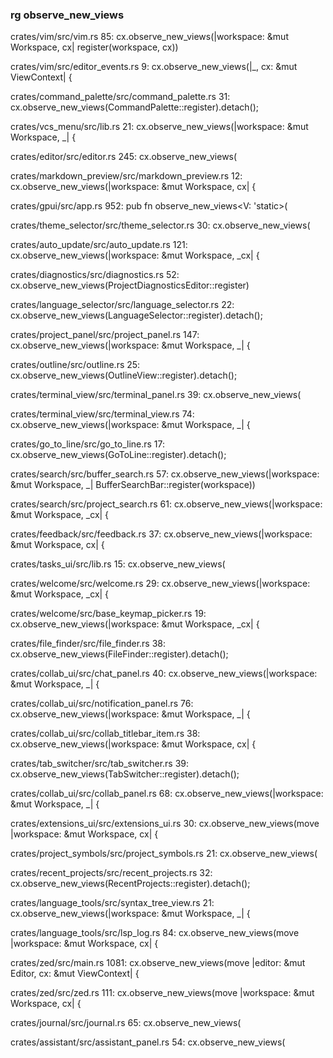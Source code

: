 ### rg observe_new_views

crates/vim/src/vim.rs
85:    cx.observe_new_views(|workspace: &mut Workspace, cx| register(workspace, cx))

crates/vim/src/editor_events.rs
9:    cx.observe_new_views(|_, cx: &mut ViewContext<Editor>| {

crates/command_palette/src/command_palette.rs
31:    cx.observe_new_views(CommandPalette::register).detach();

crates/vcs_menu/src/lib.rs
21:    cx.observe_new_views(|workspace: &mut Workspace, _| {

crates/editor/src/editor.rs
245:    cx.observe_new_views(

crates/markdown_preview/src/markdown_preview.rs
12:    cx.observe_new_views(|workspace: &mut Workspace, cx| {

crates/gpui/src/app.rs
952:    pub fn observe_new_views<V: 'static>(

crates/theme_selector/src/theme_selector.rs
30:    cx.observe_new_views(

crates/auto_update/src/auto_update.rs
121:    cx.observe_new_views(|workspace: &mut Workspace, _cx| {

crates/diagnostics/src/diagnostics.rs
52:    cx.observe_new_views(ProjectDiagnosticsEditor::register)

crates/language_selector/src/language_selector.rs
22:    cx.observe_new_views(LanguageSelector::register).detach();

crates/project_panel/src/project_panel.rs
147:    cx.observe_new_views(|workspace: &mut Workspace, _| {

crates/outline/src/outline.rs
25:    cx.observe_new_views(OutlineView::register).detach();

crates/terminal_view/src/terminal_panel.rs
39:    cx.observe_new_views(

crates/terminal_view/src/terminal_view.rs
74:    cx.observe_new_views(|workspace: &mut Workspace, _| {

crates/go_to_line/src/go_to_line.rs
17:    cx.observe_new_views(GoToLine::register).detach();

crates/search/src/buffer_search.rs
57:    cx.observe_new_views(|workspace: &mut Workspace, _| BufferSearchBar::register(workspace))

crates/search/src/project_search.rs
61:    cx.observe_new_views(|workspace: &mut Workspace, _cx| {

crates/feedback/src/feedback.rs
37:    cx.observe_new_views(|workspace: &mut Workspace, cx| {

crates/tasks_ui/src/lib.rs
15:    cx.observe_new_views(

crates/welcome/src/welcome.rs
29:    cx.observe_new_views(|workspace: &mut Workspace, _cx| {

crates/welcome/src/base_keymap_picker.rs
19:    cx.observe_new_views(|workspace: &mut Workspace, _cx| {

crates/file_finder/src/file_finder.rs
38:    cx.observe_new_views(FileFinder::register).detach();

crates/collab_ui/src/chat_panel.rs
40:    cx.observe_new_views(|workspace: &mut Workspace, _| {

crates/collab_ui/src/notification_panel.rs
76:    cx.observe_new_views(|workspace: &mut Workspace, _| {

crates/collab_ui/src/collab_titlebar_item.rs
38:    cx.observe_new_views(|workspace: &mut Workspace, cx| {

  crates/tab_switcher/src/tab_switcher.rs
  39:    cx.observe_new_views(TabSwitcher::register).detach();

  crates/collab_ui/src/collab_panel.rs
  68:    cx.observe_new_views(|workspace: &mut Workspace, _| {

  crates/extensions_ui/src/extensions_ui.rs
  30:    cx.observe_new_views(move |workspace: &mut Workspace, cx| {

  crates/project_symbols/src/project_symbols.rs
  21:    cx.observe_new_views(

  crates/recent_projects/src/recent_projects.rs
  32:    cx.observe_new_views(RecentProjects::register).detach();

  crates/language_tools/src/syntax_tree_view.rs
  21:    cx.observe_new_views(|workspace: &mut Workspace, _| {

  crates/language_tools/src/lsp_log.rs
  84:    cx.observe_new_views(move |workspace: &mut Workspace, cx| {

  crates/zed/src/main.rs
  1081:        cx.observe_new_views(move |editor: &mut Editor, cx: &mut ViewContext<Editor>| {

  crates/zed/src/zed.rs
  111:    cx.observe_new_views(move |workspace: &mut Workspace, cx| {

  crates/journal/src/journal.rs
  65:    cx.observe_new_views(

  crates/assistant/src/assistant_panel.rs
  54:    cx.observe_new_views(
  
